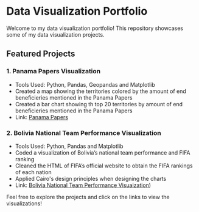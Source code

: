 # Data Visualization Portfolio

Welcome to my data visualization portfolio! This repository showcases some of my data visualization projects.

## Featured Projects

### 1. Panama Papers Visualization
   - Tools Used: Python, Pandas, Geopandas and Matplotlib
   - Created a map showing the territories colored by the amount of end beneficieries mentioned in the Panama Papers
   - Created a bar chart showing th top 20 territories by amount of end beneficieries mentioned in the Panama Papers
   - Link: [Panama Papers](https://github.com/sasakiimarcos/data-visualization-projects/tree/main/panama-papers)

### 2. Bolivia National Team Performance Visualization
   - Tools Used: Python, Pandas and Matplotlib
   - Coded a visualization of Bolivia’s national team performance and FIFA ranking
   - Cleaned the HTML of FIFA’s official website to obtain the FIFA rankings of each nation
   - Applied Cairo's design principles when designing the charts 
   - Link: [Bolivia National Team Performance Visuaization](https://github.com/sasakiimarcos/data-visualization-projects/tree/main/bolivia-national-team))


Feel free to explore the projects and click on the links to view the visualizations!
